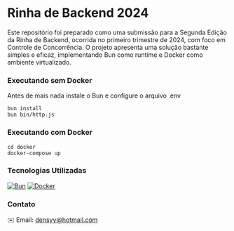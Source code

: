 # Rinha de Backend 2024

Este repositório foi preparado como uma submissão para a Segunda Edição da Rinha de Backend, ocorrida no primeiro trimestre de 2024, com foco em Controle de Concorrência. O projeto apresenta uma solução bastante simples e eficaz, implementando Bun como runtime e Docker como ambiente virtualizado.

### Executando sem Docker

Antes de mais nada instale o Bun e configure o arquivo .env

```
bun install
bun bin/http.js
```

### Executando com Docker

```
cd docker
docker-compose up
```

### Tecnologias Utilizadas

[![Bun](https://img.shields.io/badge/bun-282a36?style=for-the-badge&logo=bun&logoColor=fbf0df)](https://bun.sh/)
[![Docker](https://img.shields.io/badge/Docker-2CA5E0?style=for-the-badge&logo=docker&logoColor=white)](https://www.docker.com/)

### Contato

✉️ Email: densyy@hotmail.com
